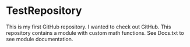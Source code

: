 # TestRepository
This is my first GitHub repository. I wanted to check out GitHub. 
This repository contains a module with custom math functions. 
See Docs.txt to see module documentation. 
